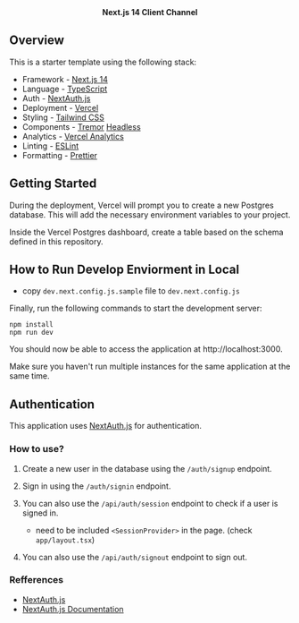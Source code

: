 
<div align="center"><strong>Next.js 14 Client Channel</strong></div>
</div>

## Overview

This is a starter template using the following stack:

- Framework - [Next.js 14](https://nextjs.org/14)
- Language - [TypeScript](https://www.typescriptlang.org)
- Auth - [NextAuth.js](https://next-auth.js.org)
- Deployment - [Vercel](https://vercel.com/docs/concepts/next.js/overview)
- Styling - [Tailwind CSS](https://tailwindcss.com)
- Components - [Tremor](https://www.tremor.so) [Headless](https://headlessui.com/)
- Analytics - [Vercel Analytics](https://vercel.com/analytics)
- Linting - [ESLint](https://eslint.org)
- Formatting - [Prettier](https://prettier.io)


## Getting Started

During the deployment, Vercel will prompt you to create a new Postgres database. This will add the necessary environment variables to your project.

Inside the Vercel Postgres dashboard, create a table based on the schema defined in this repository.


## How to Run Develop Enviorment in Local 

* copy `dev.next.config.js.sample` file to `dev.next.config.js`

Finally, run the following commands to start the development server:

```
npm install
npm run dev
```

You should now be able to access the application at http://localhost:3000.

Make sure you haven't run multiple instances for the same application at the same time.


## Authentication

This application uses [NextAuth.js](https://next-auth.js.org) for authentication.

### How to use?

1. Create a new user in the database using the `/auth/signup` endpoint.

2. Sign in using the `/auth/signin` endpoint.

3. You can also use the `/api/auth/session` endpoint to check if a user is signed in.
   * need to be included `<SessionProvider>` in the page. (check `app/layout.tsx`)

4. You can also use the `/api/auth/signout` endpoint to sign out.

### Refferences

- [NextAuth.js](https://next-auth.js.org)
- [NextAuth.js Documentation](https://next-auth.js.org/getting-started/example)
